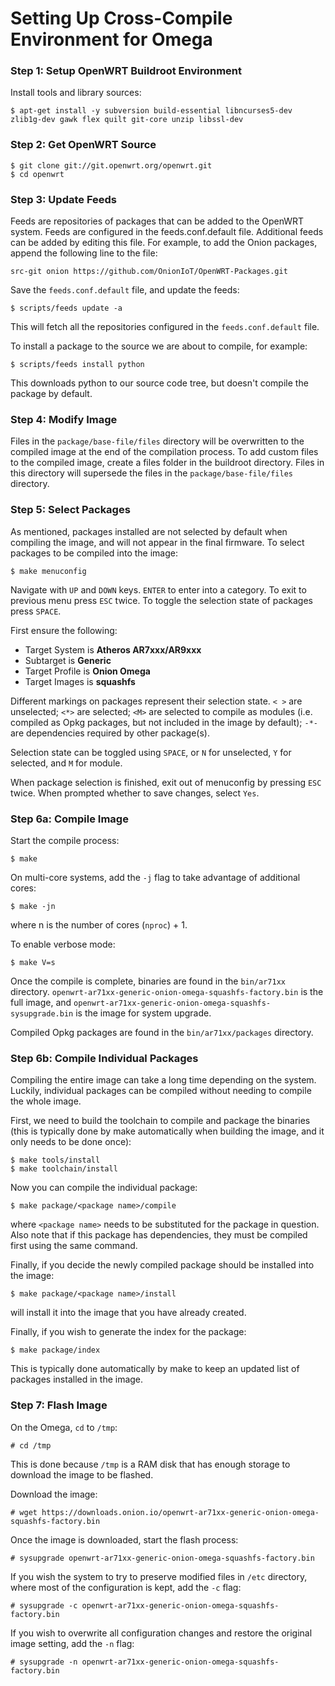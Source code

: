 # Setting Up Cross-Compile Environment for Omega

### Step 1: Setup OpenWRT Buildroot Environment

Install tools and library sources:

```
$ apt-get install -y subversion build-essential libncurses5-dev zlib1g-dev gawk flex quilt git-core unzip libssl-dev
```

### Step 2: Get OpenWRT Source

```
$ git clone git://git.openwrt.org/openwrt.git
$ cd openwrt
```

### Step 3: Update Feeds

Feeds are repositories of packages that can be added to the OpenWRT system. Feeds are configured in the feeds.conf.default file. Additional feeds can be added by editing this file. For example, to add the Onion packages, append the following line to the file:

```
src-git onion https://github.com/OnionIoT/OpenWRT-Packages.git
```

Save the ```feeds.conf.default``` file, and update the feeds:

```
$ scripts/feeds update -a
```

This will fetch all the repositories configured in the ```feeds.conf.default``` file.

To install a package to the source we are about to compile, for example:

```
$ scripts/feeds install python
```

This downloads python to our source code tree, but doesn't compile the package by default.

### Step 4: Modify Image

Files in the ```package/base-file/files``` directory will be overwritten to the compiled image at the end of the compilation process. To add custom files to the compiled image, create a files folder in the buildroot directory. Files in this directory will supersede the files in the ```package/base-file/files``` directory.

### Step 5: Select Packages

As mentioned, packages installed are not selected by default when compiling the image, and will not appear in the final firmware. To select packages to be compiled into the image:

```
$ make menuconfig
```

Navigate with ```UP``` and ```DOWN``` keys. ```ENTER``` to enter into a category. To exit to previous menu press ```ESC``` twice. To toggle the selection state of packages press ```SPACE```.

First ensure the following:

- Target System is **Atheros AR7xxx/AR9xxx**
- Subtarget is **Generic**
- Target Profile is **Onion Omega**
- Target Images is **squashfs**

Different markings on packages represent their selection state. ```< >``` are unselected; ```<*>``` are selected; ```<M>``` are selected to compile as modules (i.e. compiled as Opkg packages, but not included in the image by default); ```-*-``` are dependencies required by other package(s).

Selection state can be toggled using ```SPACE```, or ```N``` for unselected, ```Y``` for selected, and ```M``` for module.

When package selection is finished, exit out of menuconfig by pressing ```ESC``` twice. When prompted whether to save changes, select ```Yes```.

### Step 6a: Compile Image

Start the compile process:

```
$ make
```

On multi-core systems, add the ```-j``` flag to take advantage of additional cores:

```
$ make -jn
```

where n is the number of cores (```nproc```) + 1.

To enable verbose mode:

```
$ make V=s
```

Once the compile is complete, binaries are found in the ```bin/ar71xx``` directory. ```openwrt-ar71xx-generic-onion-omega-squashfs-factory.bin``` is the full image, and ```openwrt-ar71xx-generic-onion-omega-squashfs-sysupgrade.bin``` is the image for system upgrade.

Compiled Opkg packages are found in the ```bin/ar71xx/packages``` directory.

### Step 6b: Compile Individual Packages

Compiling the entire image can take a long time depending on the system. Luckily, individual packages can be compiled without needing to compile the whole image.

First, we need to build the toolchain to compile and package the binaries (this is typically done by make automatically when building the image, and it only needs to be done once):

```
$ make tools/install
$ make toolchain/install
```

Now you can compile the individual package:

```
$ make package/<package name>/compile
```

where ```<package name>``` needs to be substituted for the package in question. Also note that if this package has dependencies, they must be compiled first using the same command.

Finally, if you decide the newly compiled package should be installed into the image:

```
$ make package/<package name>/install
```

will install it into the image that you have already created.

Finally, if you wish to generate the index for the package:

```
$ make package/index
```

This is typically done automatically by make to keep an updated list of packages installed in the image.

### Step 7: Flash Image

On the Omega, ```cd``` to ```/tmp```:

```
# cd /tmp
```

This is done because ```/tmp``` is a RAM disk that has enough storage to download the image to be flashed.

Download the image:

```
# wget https://downloads.onion.io/openwrt-ar71xx-generic-onion-omega-squashfs-factory.bin
```

Once the image is downloaded, start the flash process:

```
# sysupgrade openwrt-ar71xx-generic-onion-omega-squashfs-factory.bin
```

If you wish the system to try to preserve modified files in ```/etc``` directory, where most of the configuration is kept, add the ```-c``` flag:

```
# sysupgrade -c openwrt-ar71xx-generic-onion-omega-squashfs-factory.bin
```

If you wish to overwrite all configuration changes and restore the original image setting, add the ```-n``` flag:

```
# sysupgrade -n openwrt-ar71xx-generic-onion-omega-squashfs-factory.bin
```